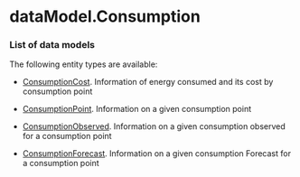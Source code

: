 # dataModel.Consumption

### List of data models

The following entity types are available:
- [ConsumptionCost](https://github.com/smart-data-models/dataModel.Consumption/blob/master/ConsumptionCost). Information of energy consumed and its cost by consumption point

- [ConsumptionPoint](https://github.com/smart-data-models/dataModel.Consumption/blob/master/ConsumptionPoint). Information on a given consumption point

- [ConsumptionObserved](https://github.com/CityCatalyst/smart-data-models/tree/main/Consumption/ConsumptionObserved). Information on a given consumption observed for a consumption point

- [ConsumptionForecast](https://github.com/CityCatalyst/smart-data-models/tree/main/Consumption/ConsumptionForecast). Information on a given consumption Forecast for a consumption point